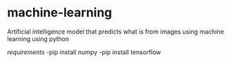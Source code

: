 # machine-learning
Artificial intelligence model that predicts what is from images using machine learning using python

*requirements*
-pip install numpy
-pip install tensorflow

